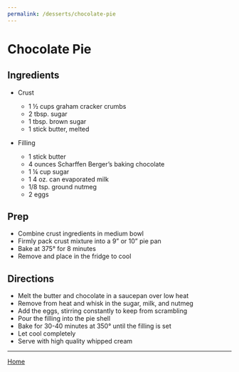 ```yaml
---
permalink: /desserts/chocolate-pie
---
```

# Chocolate Pie

## Ingredients

- Crust

  - 1 ½ cups graham cracker crumbs
  - 2 tbsp. sugar
  - 1 tbsp. brown sugar
  - 1 stick butter, melted

- Filling

  - 1 stick butter
  - 4 ounces Scharffen Berger’s baking chocolate
  - 1 ¼ cup sugar
  - 1 4 oz. can evaporated milk
  - 1/8 tsp. ground nutmeg
  - 2 eggs

## Prep

- Combine crust ingredients in medium bowl
- Firmly pack crust mixture into a 9” or 10” pie pan
- Bake at 375° for 8 minutes
- Remove and place in the fridge to cool

## Directions

- Melt the butter and chocolate in a saucepan over low heat
- Remove from heat and whisk in the sugar, milk, and nutmeg
- Add the eggs, stirring constantly to keep from scrambling
- Pour the filling into the pie shell
- Bake for 30-40 minutes at 350° until the filling is set
- Let cool completely
- Serve with high quality whipped cream

---

[Home](https://thomasjbarrett82.github.io)
